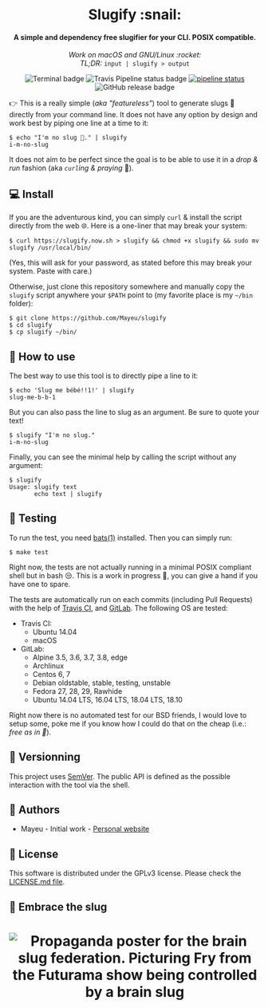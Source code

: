<h1 align="center">
Slugify :snail:
</h1>
<h4 align="center">A simple and dependency free slugifier for your CLI. POSIX compatible.</h4>
<p align="center">
<i>Work on macOS and GNU/Linux :rocket:</i>
</br>
<i>TL;DR:</i> <code>input | slugify > output</code>
</p>
<p align="center">
<img src="https://badgen.net/badge//cli/blue?icon=terminal" alt="Terminal badge"/>
<img src="https://badgen.net/travis/Mayeu/slugify?icon=travis" alt="Travis Pipeline status badge"/>
<a href="https://gitlab.com/Mayeu/slugify/commits/master"><img alt="pipeline status" src="https://gitlab.com/Mayeu/slugify/badges/master/pipeline.svg" /></a>
<img src="https://badgen.net/github/release/Mayeu/slugify?icon=github" alt="GitHub release badge"/>
</p>

👉 This is a really simple (*aka "featureless"*) tool to generate slugs :snail:
directly from your command line. It does not have any option by design and work
best by piping one line at a time to it:

```
$ echo "I'm no slug 🐌." | slugify
i-m-no-slug
```

It does not aim to be perfect since the goal is to be able to use it in a *drop
& run* fashion (aka *`curl`ing & praying* :pray:).

## :computer: Install

If you are the adventurous kind, you can simply `curl` & install the script
directly from the web 🌐. Here is a one-liner that may break your system:
```
$ curl https://slugify.now.sh > slugify && chmod +x slugify && sudo mv slugify /usr/local/bin/
```
(Yes, this will ask for your password, as stated before this may break your
system. Paste with care.)

Otherwise, just clone this repository somewhere and manually copy the `slugify`
script anywhere your `$PATH` point to (my favorite place is my `~/bin` folder):
```
$ git clone https://github.com/Mayeu/slugify
$ cd slugify
$ cp slugify ~/bin/
```

## :hammer: How to use

The best way to use this tool is to directly pipe a line to it:
```
$ echo 'Slug me bébé!!1!' | slugify
slug-me-b-b-1
```

But you can also pass the line to slug as an argument. Be sure to quote your
text!
```
$ slugify "I'm no slug."
i-m-no-slug
```

Finally, you can see the minimal help by calling the script without any
argument:
```
$ slugify
Usage: slugify text
       echo text | slugify
```

## :100: Testing

To run the test, you need [bats(1)](https://github.com/sstephenson/bats)
installed. Then you can simply run:
```
$ make test
```

Right now, the tests are not actually running in a minimal POSIX compliant
shell but in bash 😒. This is a work in progress 🚧, you can give a hand if you
have one to spare.

The tests are automatically run on each commits (including Pull Requests) with
the help of [Travis CI](https://travis-ci.org/), and
[GitLab](https://gitlab.com/Mayeu/slugify/pipelines). The following OS are
tested:

* Travis CI:
  * Ubuntu 14.04
  * macOS
* GitLab:
  * Alpine 3.5, 3.6, 3.7, 3.8, edge
  * Archlinux
  * Centos 6, 7
  * Debian oldstable, stable, testing, unstable
  * Fedora 27, 28, 29, Rawhide
  * Ubuntu 14.04 LTS, 16.04 LTS, 18.04 LTS, 18.10

Right now there is no automated test for our BSD friends, I would love to setup
some, poke me if you know how I could do that on the cheap (i.e.: *free as in
:beer:*).

## :arrows_counterclockwise: Versionning

This project uses [SemVer](https://semver.org/). The public API is defined as
the possible interaction with the tool via the shell.

## :wave: Authors

* Mayeu - Initial work - [Personal website](https://mayeu.me)

## :memo: License

This software is distributed under the GPLv3 license. Please check the
[LICENSE.md file](LICENSE.md).

## :snail: Embrace the slug
<h1 align="center">
<img src="https://github.com/Mayeu/slugify/blob/master/doc/img/brain-slug.jpeg" alt="Propaganda poster for the brain slug federation. Picturing Fry from the Futurama show being controlled by a brain slug">
</h1>

